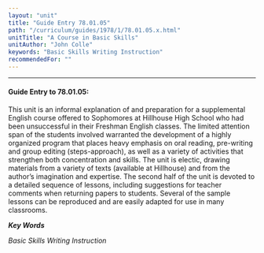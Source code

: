 ```yaml
---
layout: "unit"
title: "Guide Entry 78.01.05"
path: "/curriculum/guides/1978/1/78.01.05.x.html"
unitTitle: "A Course in Basic Skills"
unitAuthor: "John Colle"
keywords: "Basic Skills Writing Instruction"
recommendedFor: ""
---
```

<body>
<hr/>
<h4>
Guide Entry to 78.01.05:
</h4>
This unit is an informal explanation of and preparation for a supplemental English course offered to Sophomores at Hillhouse High School who had been unsuccessful in their Freshman English classes. The limited attention span of the students involved warranted the development of a highly organized program that places heavy emphasis on oral reading, pre-writing and group editing (steps-approach), as well as a variety of activities that strengthen both concentration and skills. The unit is electic, drawing materials from a variety of texts (available at Hillhouse) and from the author’s imagination and expertise. The second half of the unit is devoted to a detailed sequence of lessons, including suggestions for teacher comments when returning papers to students. Several of the sample lessons can be reproduced and are easily adapted for use in many classrooms.
<p>
<b>
<i>
Key Words
</i>
</b>
<br/>
</p>
<p>
<i>
Basic Skills Writing Instruction
</i>
</p>
</body>
